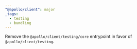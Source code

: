 ```yaml
---
"@apollo/client": major
_tags:
  - testing
  - bundling
---
```


Remove the `@apollo/client/testing/core` entrypoint in favor of `@apollo/client/testing`.
